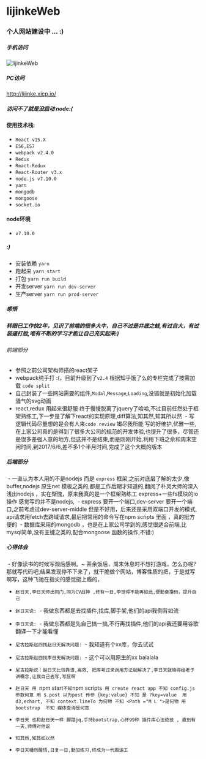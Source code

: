 # lijinkeWeb

### 个人网站建设中 ... :)
##### 手机访问

![lijinkeWeb](https://github.com/lijinke666/lijinkeWeb/blob/master/images/app.png)
 
##### PC访问
http://lijinke.xicp.io/
##### 访问不了就是没启动 node:(
#### 使用技术栈:
- `React v15.X`
- `ES6,ES7`
- `webpack v2.4.0`
- `Redux`
- `React-Redux`
- `React-Router v3.x`
- `node.js v7.10.0`
- `yarn`
- `mongodb`
- `mongoose`
- `socket.io`

#### node环境
- `v7.10.0`

##### :)

- 安装依赖 `yarn`
- 跑起来 `yarn start`
- 打包 `yarn run build`
- 开发server `yarn run dev-server`
- 生产server `yarn run prod-server`


##### 感悟
##### 转眼已工作快2年，见识了前端的很多大牛，自己不过是井底之蛙,有过自大，有过装逼打脸,唯有不断的学习才能让自己充实起来:)

###### 前端部分 
 - 参照之前公司架构师搭的react架子
 - webpack纯手打 :(，目前升级到了`v2.4` 根据知乎饿了么的专栏完成了按需加载 `code split`
 - 自己封装了一些网站需要的组件,`Modal`,`Message`,`Loading`,没错就是初始化加载骚气的svg动画
 - react,redux 用起来很舒服 终于慢慢脱离了jquery了哈哈,不过目前任然处于框架熟练工,下一步是了解下react的实现原理,diff算法,知其然,知其所以然
  - 写逻辑代码尽量想的是会有人来`code review` 竭尽我所能 写的好维护,优雅一些,在上家公司真的是得到了很多大公司的规范的开发体验,也提升了很多，尽管还是很多差强人意的地方,但这并不是结束,而是刚刚开始,利用下班之余和周末空闲时间,到2017/6/6,差不多1个半月时间,完成了这个大概的版本
##### 后端部分
  - 一直认为本人用的不是nodejs 而是 `express` 框架,之前对底层了解的太少,像buffer,nodejs 原生net 模板之类的,都是工作后期才知道的,翻阅了朴灵大师的深入浅出nodejs ，实在惭愧，原来我真的是一个框架熟练工 express+一些fs模块的io操作 感觉写的并不是nodejs,
  - express 要开一个端口,dev-server 要开一个端口,之前考虑过dev-server-middle 但是不好用，后来还是采用双端口开发的模式, api请求用fetch去跨域请求,最后把常用的命令写在npm scripts 里面 ，真的挺方便的
  - 数据库采用的mongodb ，也是在上家公司学到的,感觉很适合前端,比mysql简单,没有主键之类的,配合mongoose 函数的操作,不错:)
##### 心得体会
  - 好像读书的时候写观后感啊。~ 茶余饭后，周末休息时不想打游戏，怎么办呢? 那就写代码吧,结果发现停不下来了，就干脆做个网站，博客性质的把，于是就写啊写，这种飞驰在指尖的感觉挺上瘾的，

- `赵日天,李日天师出同门,同为CV战神 ,终有一日,李觉得不能再如此,便勤奋撸码，提升自己`
- `赵日天说:`
  - 我做东西都是去找插件,找库,脚手架,他们的api我倒背如流
- `李日天说:`
  - 我做东西都是先自己搞一搞,不行再找插件,他们的api我还要用谷歌翻译一下才能看懂
- `尼古拉斯赵四找赵日天解决问题:`
  - 我知道有个xx库，你去试试
- `尼古拉斯赵四找李日天解决问题:`
  - 这个可以用原生的xx balalala
- `尼古拉斯说：赵日天比较靠谱,高效, 把库考过来调用方法就解决了,李日天就晓得给老子讲概念,让我自己去写,写屁啊`

- `赵日天 用 `npm start` 不知 `npm scripts`  用 create react app 不知 config.js 参数何意 用 $.post 以为post 传参 {key:value} 不知 是 ?key=value  用d3,echart, 不知 context.lineTo 为何物 不知 <Path ="M L ">是何物 用bootstrap  不知 媒体查询是何意 `
- `李日天 也和赵日天一样 脚踏jq,手持bootstrap,心怀99种 插件库心法绝技 , 直到有一天,师傅对他说 ` 
 - `知其然,知其如以然`
- `李日天幡然醒悟,日复一日,勤加练习,终成为一代搬运工`

